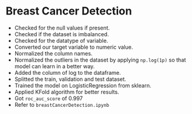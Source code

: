 # Breast Cancer Detection

- Checked for the null values if present.
- Checked if the dataset is imbalanced.
- Checked for the datatype of variable.
- Converted our target variable to numeric value.
- Normalized the column names.
- Normalized the outliers in the dataset by applying `np.log(1p)` so that model can learn in a better way.
- Added the column of log to the dataframe.
- Splitted the train, validation and test dataset.
- Trained the model on LogisticRegression from sklearn.
- Applied KFold algorithm for better results.
- Got `roc_auc_score` of 0.997
- Refer to `breastCancerDetection.ipynb`
